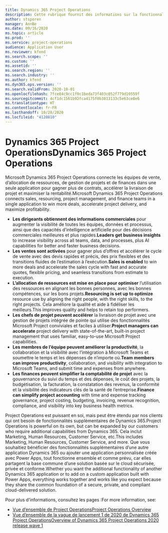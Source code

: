 ```yaml
---
title: Dynamics 365 Project Operations
description: Cette rubrique fournit des informations sur la fonctionnalité Gestion de projets dans Dynamics 365 Project Operations.
author: stsporen
manager: AnnBe
ms.date: 09/16/2020
ms.topic: article
ms.prod: ''
ms.service: project-operations
audience: Application User
ms.reviewer: kfend
ms.search.scope: ''
ms.custom: ''
ms.assetid: ''
ms.search.region: ''
ms.search.industry: ''
ms.author: kfend
ms.dyn365.ops.version: ''
ms.search.validFrom: 2020-10-01
ms.openlocfilehash: 7fce84c9cc1f9c1beda73f403c052f779d10559f
ms.sourcegitcommit: 4cf1dc1561b92fca4175f0b3813133c5e63ce8e6
ms.translationtype: HT
ms.contentlocale: fr-FR
ms.lasthandoff: 10/28/2020
ms.locfileid: "4120810"
---
```

# <a name="dynamics-365-project-operations"></a><span data-ttu-id="89994-103">Dynamics 365 Project Operations</span><span class="sxs-lookup"><span data-stu-id="89994-103">Dynamics 365 Project Operations</span></span>

<span data-ttu-id="89994-104">Microsoft Dynamics 365 Project Operations connecte les équipes de vente, d’allocation de ressources, de gestion de projets et de finances dans une seule application pour gagner plus de contrats, accélérer la livraison de projet et maximiser la rentabilité.</span><span class="sxs-lookup"><span data-stu-id="89994-104">Microsoft Dynamics 365 Project Operations connects sales, resourcing, project management, and finance teams in a single application to win more deals, accelerate project delivery, and maximize profitability.</span></span>

-   <span data-ttu-id="89994-105">**Les dirigeants obtiennent des informations commerciales** pour augmenter la visibilité de toutes les équipes, données et processus, ainsi que des capacités d’intelligence artificielle pour des décisions commerciales meilleures et plus rapides.</span><span class="sxs-lookup"><span data-stu-id="89994-105">**Leaders get business insights** to increase visibility across all teams, data, and processes, plus AI capabilities for better and faster business decisions.</span></span>
-   <span data-ttu-id="89994-106">**Les ventes sont activées** pour gagner plus d’offres et accélérer le cycle de vente avec des devis rapides et précis, des prix flexibles et des transitions fluides de l’estimation à l’exécution.</span><span class="sxs-lookup"><span data-stu-id="89994-106">**Sales is enabled** to win more deals and accelerate the sales cycle with fast and accurate quotes, flexible pricing, and seamless transitions from estimate to execution.</span></span>
-   <span data-ttu-id="89994-107">**L’allocation de ressources est mise en place pour optimiser** l’utilisation des ressources en alignant les bonnes personnes, avec les bonnes compétences, sur les bons projets.</span><span class="sxs-lookup"><span data-stu-id="89994-107">**Resourcing is set up to optimize** resource use by aligning the right people, with the right skills, to the right projects.</span></span> <span data-ttu-id="89994-108">Cela améliore la qualité et aide à fidéliser les meilleurs.</span><span class="sxs-lookup"><span data-stu-id="89994-108">This improves quality and helps to retain top performers.</span></span>
-   <span data-ttu-id="89994-109">**Les chefs de projet peuvent accélérer** la livraison de projet avec une gestion de projets intégrée de pointe qui utilise des fonctionnalités Microsoft Project conviviales et faciles à utiliser.</span><span class="sxs-lookup"><span data-stu-id="89994-109">**Project managers can accelerate** project delivery with state-of-the-art, built-in project management that uses familiar, easy-to-use Microsoft Project capabilities.</span></span>
-   <span data-ttu-id="89994-110">**Les membres de l’équipe peuvent améliorer la productivité**, la collaboration et la visibilité avec l’intégration à Microsoft Teams et soumettre le temps et les dépenses de n’importe où.</span><span class="sxs-lookup"><span data-stu-id="89994-110">**Team members can improve productivity**, collaboration, and visibility with integration to Microsoft Teams, and submit time and expenses from anywhere.</span></span>
-   <span data-ttu-id="89994-111">**Les finances peuvent simplifier la comptabilité de projet** avec la gouvernance du suivi du temps et des dépenses, le coût des projets, la budgétisation, la facturation, la constatation des revenus, la conformité et la visibilité des indicateurs clés de la santé de l’entreprise.</span><span class="sxs-lookup"><span data-stu-id="89994-111">**Finance can simplify project accounting** with time and expense tracking governance, project costing, budgeting, invoicing, revenue recognition, compliance, and visibility into key business health metrics.</span></span>

<span data-ttu-id="89994-112">Project Operations est puissant en soi, mais peut être étendu par nos clients qui ont besoin de fonctionnalités supplémentaires de Dynamics 365.</span><span class="sxs-lookup"><span data-stu-id="89994-112">Project Operations is powerful on its own, but can be expanded by our customers who require additional capabilities from Dynamics 365.</span></span> <span data-ttu-id="89994-113">Cela inclut Marketing, Human Resources, Customer Service, etc.</span><span class="sxs-lookup"><span data-stu-id="89994-113">This includes Marketing, Human Resources, Customer Service, and more.</span></span> <span data-ttu-id="89994-114">Que vous souhaitiez bénéficier des fonctionnalités supplémentaires d’une autre application Dynamics 365 ou ajouter une application personnalisée créée avec Power Apps, tout fonctionne ensemble et comme prévu, car elles partagent la base commune d’une solution basée sur le cloud sécurisée, privée et conforme.</span><span class="sxs-lookup"><span data-stu-id="89994-114">Whether you want the additional functionality of another Dynamics 365 application or to add on a custom application built with Power Apps, everything works together and works like you expect because they share the common foundation of a secure, private, and compliant cloud-delivered solution.</span></span>

<span data-ttu-id="89994-115">Pour plus d’informations, consultez les pages :</span><span class="sxs-lookup"><span data-stu-id="89994-115">For more information, see:</span></span>

- [<span data-ttu-id="89994-116">Vue d’ensemble de Project Operations</span><span class="sxs-lookup"><span data-stu-id="89994-116">Project Operations Overview</span></span>](https://dynamics.microsoft.com/en-us/project-operations/overview/)
- [<span data-ttu-id="89994-117">Vue d’ensemble de la vague de lancement 1 de 2020 de Dynamics 365 Project Operations</span><span class="sxs-lookup"><span data-stu-id="89994-117">Overview of Dynamics 365 Project Operations 2020 release wave 1</span></span>](https://docs.microsoft.com/dynamics365-release-plan/2020wave1/dynamics365-project-operations/)

